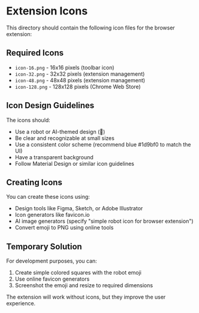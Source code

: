 # Extension Icons

This directory should contain the following icon files for the browser extension:

## Required Icons

- `icon-16.png` - 16x16 pixels (toolbar icon)
- `icon-32.png` - 32x32 pixels (extension management)
- `icon-48.png` - 48x48 pixels (extension management) 
- `icon-128.png` - 128x128 pixels (Chrome Web Store)

## Icon Design Guidelines

The icons should:
- Use a robot or AI-themed design (🤖)
- Be clear and recognizable at small sizes
- Use a consistent color scheme (recommend blue #1d9bf0 to match the UI)
- Have a transparent background
- Follow Material Design or similar icon guidelines

## Creating Icons

You can create these icons using:
- Design tools like Figma, Sketch, or Adobe Illustrator
- Icon generators like favicon.io
- AI image generators (specify "simple robot icon for browser extension")
- Convert emoji to PNG using online tools

## Temporary Solution

For development purposes, you can:
1. Create simple colored squares with the robot emoji
2. Use online favicon generators
3. Screenshot the emoji and resize to required dimensions

The extension will work without icons, but they improve the user experience.
